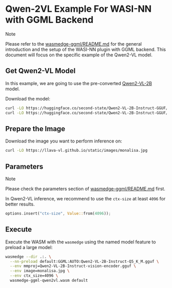 # Qwen-2VL Example For WASI-NN with GGML Backend

> [!NOTE]
> Please refer to the [wasmedge-ggml/README.md](../README.md) for the general introduction and the setup of the WASI-NN plugin with GGML backend. This document will focus on the specific example of the Qwen2-VL model.

## Get Qwen2-VL Model

In this example, we are going to use the pre-converted [Qwen2-VL-2B](https://huggingface.co/second-state/Qwen2-VL-2B-Instruct-GGUF/tree/main) model.

Download the model:

```bash
curl -LO https://huggingface.co/second-state/Qwen2-VL-2B-Instruct-GGUF/resolve/main/Qwen2-VL-2B-Instruct-vision-encoder.gguf
curl -LO https://huggingface.co/second-state/Qwen2-VL-2B-Instruct-GGUF/resolve/main/Qwen2-VL-2B-Instruct-Q5_K_M.gguf
```

## Prepare the Image

Download the image you want to perform inference on:

```bash
curl -LO https://llava-vl.github.io/static/images/monalisa.jpg
```

## Parameters

> [!NOTE]
> Please check the parameters section of [wasmedge-ggml/README.md](https://github.com/second-state/WasmEdge-WASINN-examples/tree/master/wasmedge-ggml#parameters) first.

In Qwen2-VL inference, we recommend to use the `ctx-size` at least `4096` for better results.

```rust
options.insert("ctx-size", Value::from(4096));
```

## Execute

Execute the WASM with the `wasmedge` using the named model feature to preload a large model:

```bash
wasmedge --dir .:. \
  --nn-preload default:GGML:AUTO:Qwen2-VL-2B-Instruct-Q5_K_M.gguf \
  --env mmproj=Qwen2-VL-2B-Instruct-vision-encoder.gguf \
  --env image=monalisa.jpg \
  --env ctx_size=4096 \
  wasmedge-ggml-qwen2vl.wasm default
```
